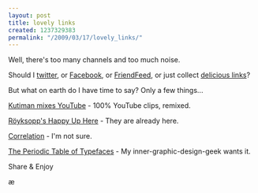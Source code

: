 ```yaml
---
layout: post
title: lovely links
created: 1237329383
permalink: "/2009/03/17/lovely_links/"
---
```

Well, there's too many channels and too much noise.  

Should I [twitter](http://twitter.com/beardedstoat), or [Facebook](http://www.facebook.com/), or [FriendFeed](http://friendfeed.com/anj), or just collect [delicious links](http://delicious.com/beardedstoat)?  

But what on earth do I have time to say? Only a few things...

[Kutiman mixes YouTube](http://thru-you.com/#/videos/) - 100% YouTube clips, remixed.

[Röyksopp's Happy Up Here](http://www.offworld.com/2009/02/earth-invaders-royksopps-happy.html) - They are already here.

[Correlation](http://xkcd.com/552/) - I'm not sure.

[The Periodic Table of Typefaces](http://i.gizmodo.com/5169466/the-periodic-table-of-typefaces) - My inner-graphic-design-geek wants it.

Share & Enjoy

æ

